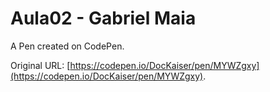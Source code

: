 # Aula02 - Gabriel Maia

A Pen created on CodePen.

Original URL: [https://codepen.io/DocKaiser/pen/MYWZgxy](https://codepen.io/DocKaiser/pen/MYWZgxy).

